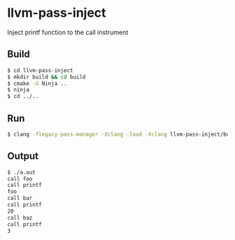 # llvm-pass-inject

Inject printf function to the call instrument

## Build

```bash
$ cd llvm-pass-inject
$ mkdir build && cd build
$ cmake -G Ninja ..
$ ninja
$ cd ../..
```

## Run

```bash
$ clang -flegacy-pass-manager -Xclang -load -Xclang llvm-pass-inject/build/inject/libInjectPass.so something.c
```

## Output

```bash
$ ./a.out 
call foo
call printf
foo
call bar
call printf
20
call baz
call printf
3
```

